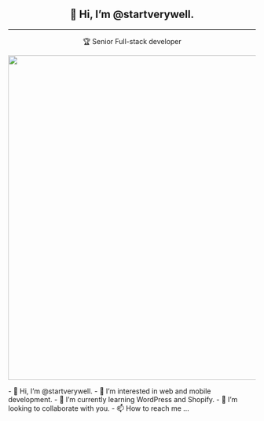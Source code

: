 <p align="center">
  <h2 align="center">👋 Hi, I’m @startverywell.</h2>
  <hr/>
  <p align="center">🏆 Senior Full-stack developer</p>
</p>
<p align="center">
  <img width="660" src="https://user-images.githubusercontent.com/6661165/92327052-d99b9e00-f091-11ea-9a24-c7ec86982370.png">
</p>
- 👋 Hi, I’m @startverywell.
- 👀 I’m interested in web and mobile development.
- 🌱 I’m currently learning WordPress and Shopify.
- 💞️ I’m looking to collaborate with you.
- 📫 How to reach me ...

<!---
startverywell/startverywell is a ✨ special ✨ repository because its `README.md` (this file) appears on your GitHub profile.
You can click the Preview link to take a look at your changes.
--->
